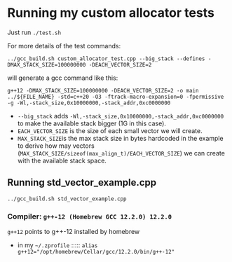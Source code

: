 # Running my custom allocator tests

Just run `./test.sh`

For more details of the test commands:

`../gcc_build.sh custom_allocator_test.cpp --big_stack --defines -DMAX_STACK_SIZE=100000000 -DEACH_VECTOR_SIZE=2`

will generate a gcc command like this:

`g++12 -DMAX_STACK_SIZE=100000000 -DEACH_VECTOR_SIZE=2 -o main ../${FILE_NAME} -std=c++20 -O3 -ftrack-macro-expansion=0 -fpermissive -g -Wl,-stack_size,0x10000000,-stack_addr,0xc0000000`

- `--big_stack` adds `-Wl,-stack_size,0x10000000,-stack_addr,0xc0000000` to make the available stack bigger (1G in this case).
- `EACH_VECTOR_SIZE` is the size of each small vector we will create.
- `MAX_STACK_SIZE`is the max stack size in bytes hardcoded in the example to derive how may vectors (`MAX_STACK_SIZE/sizeof(max_align_t)/EACH_VECTOR_SIZE`) we can create with the available stack space.


## Running std_vector_example.cpp
`../gcc_build.sh std_vector_example.cpp`


### Compiler: `g++-12 (Homebrew GCC 12.2.0) 12.2.0`

`g++12` points to g++-12 installed by homebrew
- in my `~/.zprofile` ::::: `alias g++12="/opt/homebrew/Cellar/gcc/12.2.0/bin/g++-12"`


